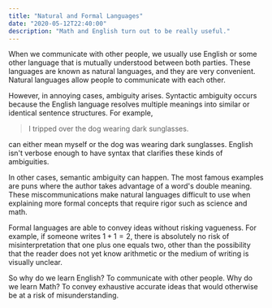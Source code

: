```yaml
---
title: "Natural and Formal Languages"
date: "2020-05-12T22:40:00"
description: "Math and English turn out to be really useful."
---
```


When we communicate with other people, we usually use English or some other language that is mutually understood between both parties. These languages are known as natural languages, and they are very convenient. Natural languages allow people to communicate with each other.

However, in annoying cases, ambiguity arises. Syntactic ambiguity occurs because the English language resolves multiple meanings into similar or identical sentence structures. For example,

> I tripped over the dog wearing dark sunglasses.

can either mean myself or the dog was wearing dark sunglasses. English isn't verbose enough to have syntax that clarifies these kinds of ambiguities.

In other cases, semantic ambiguity can happen. The most famous examples are puns where the author takes advantage of a word's double meaning. These miscommunications make natural languages difficult to use when explaining more formal concepts that require rigor such as science and math.

Formal languages are able to convey ideas without risking vagueness. For example, if someone writes $1 + 1 = 2$, there is absolutely no risk of misinterpretation that one plus one equals two, other than the possibility that the reader does not yet know arithmetic or the medium of writing is visually unclear.

So why do we learn English? To communicate with other people. Why do we learn Math? To convey exhaustive accurate ideas that would otherwise be at a risk of misunderstanding.
